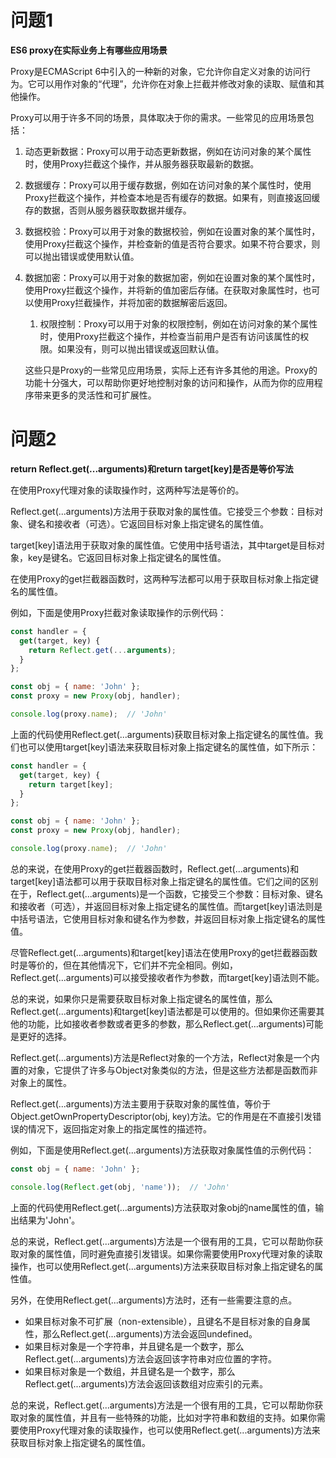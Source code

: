 # 问题1

**ES6 proxy在实际业务上有哪些应用场景**

Proxy是ECMAScript 6中引入的一种新的对象，它允许你自定义对象的访问行为。它可以用作对象的“代理”，允许你在对象上拦截并修改对象的读取、赋值和其他操作。

Proxy可以用于许多不同的场景，具体取决于你的需求。一些常见的应用场景包括：

1. 动态更新数据：Proxy可以用于动态更新数据，例如在访问对象的某个属性时，使用Proxy拦截这个操作，并从服务器获取最新的数据。

2. 数据缓存：Proxy可以用于缓存数据，例如在访问对象的某个属性时，使用Proxy拦截这个操作，并检查本地是否有缓存的数据。如果有，则直接返回缓存的数据，否则从服务器获取数据并缓存。

3. 数据校验：Proxy可以用于对象的数据校验，例如在设置对象的某个属性时，使用Proxy拦截这个操作，并检查新的值是否符合要求。如果不符合要求，则可以抛出错误或使用默认值。

4. 数据加密：Proxy可以用于对象的数据加密，例如在设置对象的某个属性时，使用Proxy拦截这个操作，并将新的值加密后存储。在获取对象属性时，也可以使用Proxy拦截操作，并将加密的数据解密后返回。

   1. 权限控制：Proxy可以用于对象的权限控制，例如在访问对象的某个属性时，使用Proxy拦截这个操作，并检查当前用户是否有访问该属性的权限。如果没有，则可以抛出错误或返回默认值。

   这些只是Proxy的一些常见应用场景，实际上还有许多其他的用途。Proxy的功能十分强大，可以帮助你更好地控制对象的访问和操作，从而为你的应用程序带来更多的灵活性和可扩展性。

# 问题2

**return Reflect.get(...arguments)和return target[key]是否是等价写法**

在使用Proxy代理对象的读取操作时，这两种写法是等价的。

Reflect.get(...arguments)方法用于获取对象的属性值。它接受三个参数：目标对象、键名和接收者（可选）。它返回目标对象上指定键名的属性值。

target[key]语法用于获取对象的属性值。它使用中括号语法，其中target是目标对象，key是键名。它返回目标对象上指定键名的属性值。

在使用Proxy的get拦截器函数时，这两种写法都可以用于获取目标对象上指定键名的属性值。

例如，下面是使用Proxy拦截对象读取操作的示例代码：

```javascript
const handler = {
  get(target, key) {
    return Reflect.get(...arguments);
  }
};

const obj = { name: 'John' };
const proxy = new Proxy(obj, handler);

console.log(proxy.name);  // 'John'
```

上面的代码使用Reflect.get(...arguments)获取目标对象上指定键名的属性值。我们也可以使用target[key]语法来获取目标对象上指定键名的属性值，如下所示：

```javascript
const handler = {
  get(target, key) {
    return target[key];
  }
};

const obj = { name: 'John' };
const proxy = new Proxy(obj, handler);

console.log(proxy.name);  // 'John'
```

总的来说，在使用Proxy的get拦截器函数时，Reflect.get(...arguments)和target[key]语法都可以用于获取目标对象上指定键名的属性值。它们之间的区别在于，Reflect.get(...arguments)是一个函数，它接受三个参数：目标对象、键名和接收者（可选），并返回目标对象上指定键名的属性值。而target[key]语法则是中括号语法，它使用目标对象和键名作为参数，并返回目标对象上指定键名的属性值。

尽管Reflect.get(...arguments)和target[key]语法在使用Proxy的get拦截器函数时是等价的，但在其他情况下，它们并不完全相同。例如，Reflect.get(...arguments)可以接受接收者作为参数，而target[key]语法则不能。

总的来说，如果你只是需要获取目标对象上指定键名的属性值，那么Reflect.get(...arguments)和target[key]语法都是可以使用的。但如果你还需要其他的功能，比如接收者参数或者更多的参数，那么Reflect.get(...arguments)可能是更好的选择。

Reflect.get(...arguments)方法是Reflect对象的一个方法，Reflect对象是一个内置的对象，它提供了许多与Object对象类似的方法，但是这些方法都是函数而非对象上的属性。

Reflect.get(...arguments)方法主要用于获取对象的属性值，等价于Object.getOwnPropertyDescriptor(obj, key)方法。它的作用是在不直接引发错误的情况下，返回指定对象上的指定属性的描述符。

例如，下面是使用Reflect.get(...arguments)方法获取对象属性值的示例代码：

```javascript
const obj = { name: 'John' };

console.log(Reflect.get(obj, 'name'));  // 'John'
```

上面的代码使用Reflect.get(...arguments)方法获取对象obj的name属性的值，输出结果为'John'。

总的来说，Reflect.get(...arguments)方法是一个很有用的工具，它可以帮助你获取对象的属性值，同时避免直接引发错误。如果你需要使用Proxy代理对象的读取操作，也可以使用Reflect.get(...arguments)方法来获取目标对象上指定键名的属性值。

另外，在使用Reflect.get(...arguments)方法时，还有一些需要注意的点。

- 如果目标对象不可扩展（non-extensible），且键名不是目标对象的自身属性，那么Reflect.get(...arguments)方法会返回undefined。
- 如果目标对象是一个字符串，并且键名是一个数字，那么Reflect.get(...arguments)方法会返回该字符串对应位置的字符。
- 如果目标对象是一个数组，并且键名是一个数字，那么Reflect.get(...arguments)方法会返回该数组对应索引的元素。

总的来说，Reflect.get(...arguments)方法是一个很有用的工具，它可以帮助你获取对象的属性值，并且有一些特殊的功能，比如对字符串和数组的支持。如果你需要使用Proxy代理对象的读取操作，也可以使用Reflect.get(...arguments)方法来获取目标对象上指定键名的属性值。